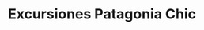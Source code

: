 ---
title: "Excursiones Patagonia Chic"
url: /el-calafate/excursiones-patagonia-chic/
shop: agencia de viajes
---